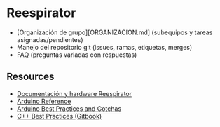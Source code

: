 # Reespirator


* [Organización de grupo][ORGANIZACION.md] (subequipos y tareas asignadas/pendientes)
* Manejo del repositorio git (issues, ramas, etiquetas, merges)
* FAQ (preguntas variadas con respuestas)

## Resources

* [Documentación y hardware Reespirator](https://gitlab.com/coronavirusmakers/reespirator-doc)
* [Arduino Reference](https://www.arduino.cc/reference/en/)
* [Arduino Best Practices and Gotchas](https://www.theatreofnoise.com/2017/05/arduino-ide-best-practices-and-gotchas.html)
* [C++ Best Practices (Gitbook)](https://lefticus.gitbooks.io/cpp-best-practices/content/)

